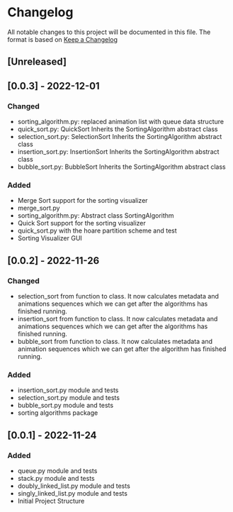 # Changelog

All notable changes to this project will be documented in this file.
The format is based on [Keep a Changelog](https://keepachangelog.com/en/1.0.0/)

## [Unreleased]

## [0.0.3] - 2022-12-01
### Changed
- sorting_algorithm.py: replaced animation list with queue data structure
- quick_sort.py: QuickSort Inherits the SortingAlgorithm abstract class
- selection_sort.py: SelectionSort Inherits the SortingAlgorithm abstract class
- insertion_sort.py: InsertionSort Inherits the SortingAlgorithm abstract class
- bubble_sort.py: BubbleSort Inherits the SortingAlgorithm abstract class

### Added
- Merge Sort support for the sorting visualizer
- merge_sort.py
- sorting_algorithm.py: Abstract class SortingAlgorithm
- Quick Sort support for the sorting visualizer
- quick_sort.py with the hoare partition scheme and test
- Sorting Visualizer GUI

## [0.0.2] - 2022-11-26

### Changed
- selection_sort from function to class. It now calculates metadata and animations 
sequences which we can get after the algorithms has finished running.
- insertion_sort from function to class. It now calculates metadata and animations 
sequences which we can get after the algorithms has finished running.
- bubble_sort from function to class. It now calculates metadata and animation 
sequences which we can get after the algorithm has finished running.

### Added
- insertion_sort.py module and tests
- selection_sort.py module and tests
- bubble_sort.py module and tests
- sorting algorithms package

## [0.0.1] - 2022-11-24

### Added
- queue.py module and tests
- stack.py module and tests
- doubly_linked_list.py module and tests
- singly_linked_list.py module and tests
- Initial Project Structure